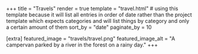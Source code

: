 +++
title = "Travels"
render = true
template = "travel.html" # using this template because it will list all entries in order of date rather than the project template which expects categories and will list things by category and only a certain amount of them
sort_by = "date"
paginate_by = 10

[extra]
featured_image = "travels/travel.png"
featured_image_alt = "A campervan parked by a river in the forest on a rainy day."
+++